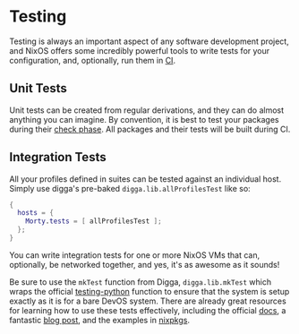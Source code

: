 # Testing

Testing is always an important aspect of any software development project, and
NixOS offers some incredibly powerful tools to write tests for your
configuration, and, optionally, run them in
[CI](./integrations/hercules.md).

## Unit Tests
Unit tests can be created from regular derivations, and they can do
almost anything you can imagine. By convention, it is best to test your
packages during their [check phase][check]. All packages and their tests will
be built during CI.

## Integration Tests
All your profiles defined in suites can be tested against an individual host.
Simply use digga's pre-baked `digga.lib.allProfilesTest` like so:

```nix
{
  hosts = {
    Morty.tests = [ allProfilesTest ];
  };
}
```

You can write integration tests for one or more NixOS VMs that can,
optionally, be networked together, and yes, it's as awesome as it sounds!

Be sure to use the `mkTest` function from Digga, `digga.lib.mkTest`
which wraps the official [testing-python][testing-python] function to ensure
that the system is setup exactly as it is for a bare DevOS system. There are
already great resources for learning how to use these tests effectively,
including the official [docs][test-doc], a fantastic [blog post][test-blog],
and the examples in [nixpkgs][nixos-tests].

[test-doc]: https://nixos.org/manual/nixos/stable/index.html#sec-nixos-tests
[test-blog]: https://www.haskellforall.com/2020/11/how-to-use-nixos-for-lightweight.html
[default]: https://github.com/divnix/devos/tree/core/tests/default.nix
[run-test]: https://github.com/NixOS/nixpkgs/blob/6571462647d7316aff8b8597ecdf5922547bf365/lib/debug.nix#L154-L166
[nixos-tests]: https://github.com/NixOS/nixpkgs/tree/master/nixos/tests
[testing-python]: https://github.com/NixOS/nixpkgs/tree/master/nixos/lib/testing-python.nix
[check]: https://nixos.org/manual/nixpkgs/stable/#ssec-check-phase
